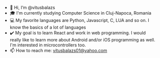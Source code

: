 - 👋 Hi, I’m @vitusbalazs
- 🎓 I'm currently studying Computer Science in Cluj-Napoca, Romania
- 💻 My favorite languages are Python, Javascript, C, LUA and so on. I know the basics of a lot of languages
- ✔️ My goal is to learn React and work in web programming. I would really like to learn more about Android and/or iOS programming as well. I'm interested in microcontrollers too.
- 📫 How to reach me: vitusbalazs01@yahoo.com

<!---
vitusbalazs/vitusbalazs is a ✨ special ✨ repository because its `README.md` (this file) appears on your GitHub profile.
You can click the Preview link to take a look at your changes.
--->
